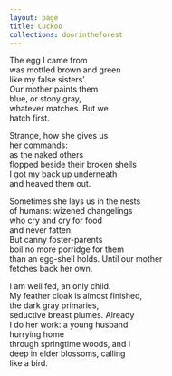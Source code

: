 ```yaml
---
layout: page
title: Cuckoo
collections: doorintheforest
---
```


<p>The egg I came from<br>
was mottled brown and green<br>
like my false sisters&rsquo;. <br>
Our mother paints them <br>
blue, or stony gray, <br>
whatever matches. But we <br>
hatch first.</p>
<p>Strange, how she gives us<br>
her commands:<br>
as the naked others<br>
flopped beside their broken shells <br>
I got my back up underneath <br>
and heaved them out.</p>
<p>Sometimes she lays us in the nests<br>
of humans: wizened changelings<br>
who cry and cry for food<br>
and never fatten.<br>
But canny foster-parents<br>
boil no more porridge for them<br>
than an egg-shell holds. Until our mother <br>
fetches back her own.</p>
<p>I am well fed, an only child.<br>
My feather cloak is almost finished,<br>
the dark gray primaries,<br>
seductive breast plumes. Already<br>
I do her work: a young husband<br>
hurrying home<br>
through springtime woods, and I<br>
deep in elder blossoms, calling<br>
like a bird.</p>
